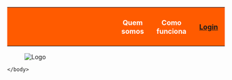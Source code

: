 <html>
	<body>
		<table>
		<tbody>
			<tr height="90">
				<th width="2000" style="background-color:#FF5B00"> </th>
				<th width="175" style="color: white; background-color:#FF5B00"> Quem somos </th>
				<th width="175" style="color: white; background-color:#FF5B00"> Como funciona </th>
				<th width="175" style="color: white; background-color:#FF5B00"> <a href=“responde-ai/login”> Login </a> </th>
			</tr>
		</tbody>
		</table>
	<figure>
		<img src="RespondeAi.png" alt="Logo">
	</figure>

	</body>

</html>


